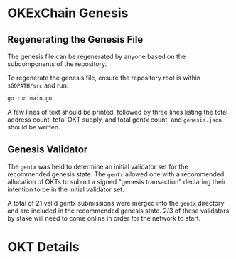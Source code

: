 # OKExChain Genesis

## Regenerating the Genesis File

The genesis file can be regenerated by anyone based on the subcomponents of the repository.

To regenerate the genesis file, ensure the repository root is within `$GOPATH/src` and run:

```bash
go run main.go
```

A few lines of text should be printed, followed by three lines listing the total address count, total OKT supply, and total gentx count, and `genesis.json` should be written.

## Genesis Validator

The `gentx` was held to determine an initial validator set for the recommended
genesis state. The `gentx` allowed one with a recommended allocation of OKTs
to submit a signed "genesis transaction" declaring their intention to be in the initial
validator set. 

A total of 21 valid gentx submissions were merged into the `gentx` directory and are
included in the recommended genesis state. 2/3 of these validators by stake will need to come online in order for the network to start.

# OKT Details
